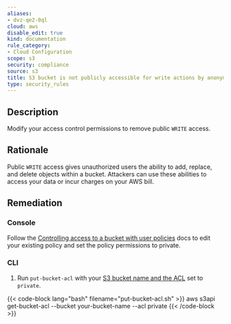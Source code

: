 ```yaml
---
aliases:
- dvz-qe2-0ql
cloud: aws
disable_edit: true
kind: documentation
rule_category:
- Cloud Configuration
scope: s3
security: compliance
source: s3
title: S3 bucket is not publicly accessible for write actions by anonymous users
type: security_rules
---
```


## Description

Modify your access control permissions to remove public `WRITE` access.

## Rationale

Public `WRITE` access gives unauthorized users the ability to add, replace, and delete objects within a bucket. Attackers can use these abilities to access your data or incur charges on your AWS bill.

## Remediation

### Console

Follow the [Controlling access to a bucket with user policies][1] docs to edit your existing policy and set the policy permissions to private.

### CLI

1. Run `put-bucket-acl` with your [S3 bucket name and the ACL][2] set to `private`.

  {{< code-block lang="bash" filename="put-bucket-acl.sh" >}}
  aws s3api get-bucket-acl
    --bucket your-bucket-name
    --acl private
  {{< /code-block >}}

[1]: https://docs.aws.amazon.com/AmazonS3/latest/userguide/walkthrough1.html
[2]: https://awscli.amazonaws.com/v2/documentation/api/latest/reference/s3api/put-bucket-versioning.html#synopsis
